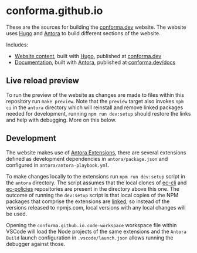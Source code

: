 
# conforma.github.io

These are the sources for building the [conforma.dev][conforma] website.
The website uses [Hugo](https://gohugo.io/) and
[Antora](https://docs.antora.org/) to build different sections of the website.

Includes:

* [Website content](./website),
    built with [Hugo](https://gohugo.io/),
    published at [conforma.dev][conforma]
* [Documentation](./antora),
    built with [Antora](https://antora.org/),
    published at [conforma.dev/docs][conforma-docs]

## Live reload preview

To run the preview of the website as changes are made to files within this
repository run `make preview`. Note that the `preview` target also invokes
`npm ci` in the `antora` directory which will reinstall and remove linked
packages needed for development, running `npm run dev:setup` should restore the
links and help with debugging. More on this below.

## Development

The website makes use of
[Antora Extensions](https://docs.antora.org/antora/latest/extend/extensions/),
there are several extensions defined as development dependencies in
`antora/package.json` and configured in `antora/antora-playbook.yml`.

To make changes locally to the extensions run `npm run dev:setup` script in the
`antora` directory. The script assumes that the local clones of
[ec-cli](https://github.com/enterprise-contract/ec-cli/) and
[ec-policies](https://github.com/enterprise-contract/ec-policies/) repositories
are present in the directory above this one. The outcome of running the
`dev:setup` script is that local copies of the NPM packages that comprise the
extensions are [linked](https://docs.npmjs.com/cli/v6/commands/npm-link), so
instead of the versions released to npmjs.com, local versions with any local
changes will be used.

Opening the `conforma.github.io.code-workspace` workspace file within
VSCode will load the Node projects of the same extensions and the `Antora Build`
launch configuration in `.vscode/launch.json` allows running the debugger
against those.

[conforma]: https://conforma.dev
[conforma-docs]: https://conforma.dev/docs
